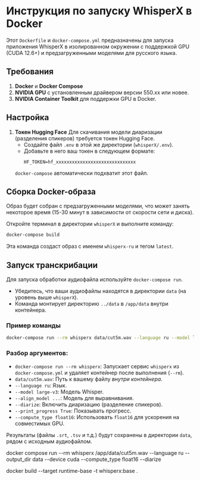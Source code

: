 # Инструкция по запуску WhisperX в Docker

Этот `Dockerfile` и `docker-compose.yml` предназначены для запуска приложения WhisperX в изолированном окружении с поддержкой GPU (CUDA 12.6+) и предзагруженными моделями для русского языка.

## Требования

1.  **Docker** и **Docker Compose**
2.  **NVIDIA GPU** с установленным драйвером версии 550.xx или новее.
3.  **NVIDIA Container Toolkit** для поддержки GPU в Docker.

## Настройка

1.  **Токен Hugging Face**
    Для скачивания модели диаризации (разделения спикеров) требуется токен Hugging Face.
    - Создайте файл `.env` в этой же директории (`whisperX/.env`).
    - Добавьте в него ваш токен в следующем формате:
      ```
      HF_TOKEN=hf_xxxxxxxxxxxxxxxxxxxxxxxxxxxxxx
      ```
    `docker-compose` автоматически подхватит этот файл.

## Сборка Docker-образа

Образ будет собран с предзагруженными моделями, что может занять некоторое время (15-30 минут в зависимости от скорости сети и диска).

Откройте терминал в директории `whisperX` и выполните команду:

```bash
docker-compose build
```

Эта команда создаст образ с именем `whisperx-ru` и тегом `latest`.

## Запуск транскрибации

Для запуска обработки аудиофайла используйте `docker-compose run`.

- Убедитесь, что ваши аудиофайлы находятся в директории `data` (на уровень выше `whisperX`).
- Команда монтирует директорию `../data` в `/app/data` внутри контейнера.

### Пример команды

```bash
docker-compose run --rm whisperx data/cut5m.wav --language ru --model large-v3 --align_model jonatasgrosman/wav2vec2-large-xlsr-53-russian --diarize --print_progress True --compute_type float16
```

### Разбор аргументов:

- `docker-compose run --rm whisperx`: Запускает сервис `whisperx` из `docker-compose.yml` и удаляет контейнер после выполнения (`--rm`).
- `data/cut5m.wav`: Путь к вашему файлу *внутри контейнера*.
- `--language ru`: Язык.
- `--model large-v3`: Модель Whisper.
- `--align_model ...`: Модель для выравнивания.
- `--diarize`: Включить диаризацию (разделение спикеров).
- `--print_progress True`: Показывать прогресс.
- `--compute_type float16`: Использовать `float16` для ускорения на совместимых GPU.

Результаты (файлы `.srt`, `.tsv` и т.д.) будут сохранены в директории `data`, рядом с исходным аудиофайлом.


docker compose run --rm whisperx /app/data/cut5m.wav  --language ru --output_dir data --device cuda --compute_type float16 --diarize

docker build --target runtime-base -t whisperx:base .